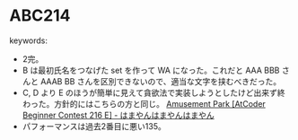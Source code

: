 # ABC214

keywords:

- 2完。
- B は最初氏名をつなげた set を作って WA になった。これだと AAA BBB さんと AAAB BB さんを区別できないので、適当な文字を挟むべきだった。
- C, D より E のほうが簡単に見えて貪欲法で実装しようとしたけど出来ず終わった。方針的にはこちらの方と同じ。 [Amusement Park [AtCoder Beginner Contest 216 E] - はまやんはまやんはまやん](https://blog.hamayanhamayan.com/entry/2021/08/29/231101)
- パフォーマンスは過去2番目に悪い135。
